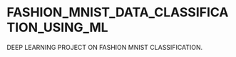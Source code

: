 # FASHION_MNIST_DATA_CLASSIFICATION_USING_ML
DEEP LEARNING  PROJECT ON FASHION MNIST CLASSIFICATION.
